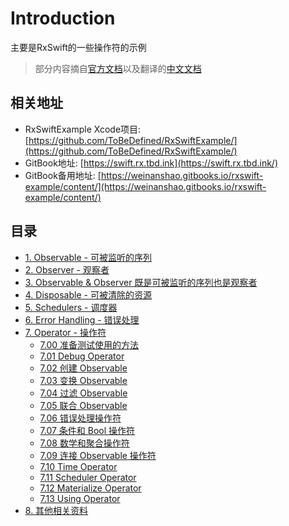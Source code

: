 
# Introduction

主要是RxSwift的一些操作符的示例

> 部分内容摘自[官方文档](http://reactivex.io/documentation/operators.html)以及翻译的[中文文档](https://beeth0ven.github.io/RxSwift-Chinese-Documentation/content/decision_tree.html)

## 相关地址
- RxSwiftExample Xcode项目: [https://github.com/ToBeDefined/RxSwiftExample/](https://github.com/ToBeDefined/RxSwiftExample/)
- GitBook地址: [https://swift.rx.tbd.ink](https://swift.rx.tbd.ink/)
- GitBook备用地址: [https://weinanshao.gitbooks.io/rxswift-example/content/](https://weinanshao.gitbooks.io/rxswift-example/content/)

## 目录

- [1. Observable - 可被监听的序列](./RxSwiftStudy/1.Observable-可被监听的序列.md)
- [2. Observer - 观察者](./RxSwiftStudy/2.Observer-观察者.md)
- [3. Observable & Observer 既是可被监听的序列也是观察者](./RxSwiftStudy/3.Observable&Observer-既是可被监听的序列也是观察者.md)
- [4. Disposable - 可被清除的资源](./RxSwiftStudy/4.Disposable-可被清除的资源.md)
- [5. Schedulers - 调度器](./RxSwiftStudy/5.Schedulers-调度器.md)
- [6. Error Handling - 错误处理](./RxSwiftStudy/6.ErrorHandling-错误处理.md)
- [7. Operator - 操作符](./RxSwiftStudy/7.Operator-操作符.md)
    - [7.00 准备测试使用的方法](./RxSwiftStudy/Operator/Prepare.md)
    - [7.01 Debug Operator](./RxSwiftStudy/Operator/Debug.md)
    - [7.02 创建 Observable](./RxSwiftStudy/Operator/Create.md)
    - [7.03 变换 Observable](./RxSwiftStudy/Operator/Transforming.md)
    - [7.04 过滤 Observable](./RxSwiftStudy/Operator/Filtering.md)
    - [7.05 联合 Observable](./RxSwiftStudy/Operator/Combining.md)
    - [7.06 错误处理操作符](./RxSwiftStudy/Operator/ErrorHandling.md)
    - [7.07 条件和 Bool 操作符](./RxSwiftStudy/Operator/Conditional_and_Boolean.md)
    - [7.08 数学和聚合操作符](./RxSwiftStudy/Operator/Mathematical_and_Aggregate.md)
    - [7.09 连接 Observable 操作符](./RxSwiftStudy/Operator/Connectable.md)
    - [7.10 Time Operator](./RxSwiftStudy/Operator/Time.md)
    - [7.11 Scheduler Operator](./RxSwiftStudy/Operator/Scheduler.md)
    - [7.12 Materialize Operator](./RxSwiftStudy/Operator/Materialize.md)
    - [7.13 Using Operator](./RxSwiftStudy/Operator/Using.md)
- [8. 其他相关资料](./RxSwiftStudy/8.其他相关资料.md)



